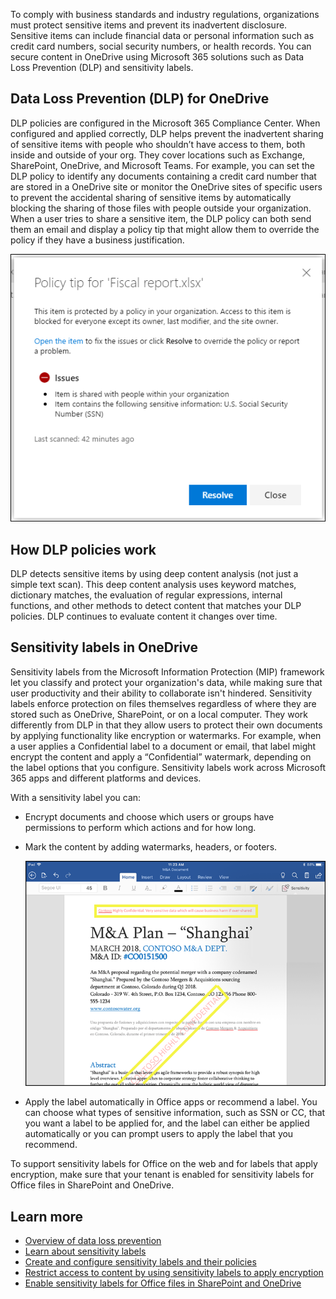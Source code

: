 To comply with business standards and industry regulations, organizations must protect sensitive items and prevent its inadvertent disclosure. Sensitive items can include financial data or personal information such as credit card numbers, social security numbers, or health records. You can secure content in OneDrive using Microsoft 365 solutions such as Data Loss Prevention (DLP) and sensitivity labels.

## Data Loss Prevention (DLP) for OneDrive  
DLP policies are configured in the Microsoft 365 Compliance Center. When configured and applied correctly, DLP helps prevent the inadvertent sharing of sensitive items with people who shouldn’t have access to them, both inside and outside of your org.  They cover locations such as Exchange, SharePoint, OneDrive, and Microsoft Teams. For example, you can set the DLP policy to identify any documents containing a credit card number that are stored in a OneDrive site or monitor the OneDrive sites of specific users to prevent the accidental sharing of sensitive items by automatically blocking the sharing of those files with people outside your organization. When a user tries to share a sensitive item, the DLP policy can both send them an email and display a policy tip that might allow them to override the policy if they have a business justification.
  
![When a user tries to share a sensitive item, the DLP policy can both send them an email and display a policy tip ](../media/policy-tip.png) 

## How DLP policies work
DLP detects sensitive items by using deep content analysis (not just a simple text scan). This deep content analysis uses keyword matches, dictionary matches, the evaluation of regular expressions, internal functions, and other methods to detect content that matches your DLP policies. DLP continues to evaluate content it changes over time.

## Sensitivity labels in OneDrive 
Sensitivity labels from the Microsoft Information Protection (MIP) framework let you classify and protect your organization's data, while making sure that user productivity and their ability to collaborate isn't hindered. Sensitivity labels enforce protection on files themselves regardless of where they are stored such as OneDrive, SharePoint, or on a local computer. They work differently from DLP in that they allow users to protect their own documents by applying functionality like encryption or watermarks. For example, when a user applies a Confidential label to a document or email, that label might encrypt the content and apply a “Confidential” watermark, depending on the label options that you configure. Sensitivity labels work across Microsoft 365 apps and different platforms and devices. 

With a sensitivity label you can:
- Encrypt documents and choose which users or groups have permissions to perform which actions and for how long. 
- Mark the content by adding watermarks, headers, or footers.

   ![Sensitivity label](../media/sensitivity-label.png) 
- Apply the label automatically in Office apps or recommend a label.  You can choose what types of sensitive information, such as SSN or CC, that you want a label to be applied for, and the label can either be applied automatically or you can prompt users to apply the label that you recommend. 

To support sensitivity labels for Office on the web and for labels that apply encryption, make sure that your tenant is enabled for sensitivity labels for Office files in SharePoint and OneDrive.  

## Learn more
- [Overview of data loss prevention](https://docs.microsoft.com/microsoft-365/compliance/data-loss-prevention-policies?view=o365-worldwide?azure-portal=true)
- [Learn about sensitivity labels](https://docs.microsoft.com/microsoft-365/compliance/sensitivity-labels?view=o365-worldwide?azure-portal=true)
- [Create and configure sensitivity labels and their policies](https://docs.microsoft.com/microsoft-365/compliance/create-sensitivity-labels?view=o365-worldwide?azure-portal=true)
- [Restrict access to content by using sensitivity labels to apply encryption](https://docs.microsoft.com/microsoft-365/compliance/encryption-sensitivity-labels?view=o365-worldwide?azure-portal=true)
- [Enable sensitivity labels for Office files in SharePoint and OneDrive](https://docs.microsoft.com/microsoft-365/compliance/sensitivity-labels-sharepoint-onedrive-files?view=o365-worldwide?azure-portal=true)
